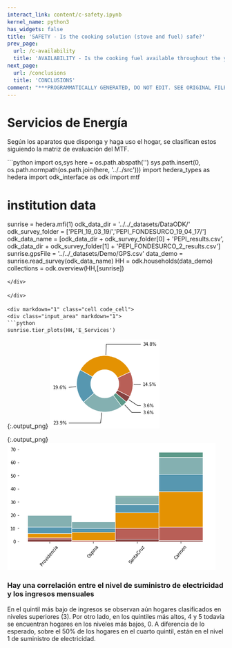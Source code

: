 ```yaml
---
interact_link: content/c-safety.ipynb
kernel_name: python3
has_widgets: false
title: 'SAFETY - Is the cooking solution (stove and fuel) safe?'
prev_page:
  url: /c-availability
  title: 'AVAILABILITY - Is the cooking fuel available throughout the year?'
next_page:
  url: /conclusions
  title: 'CONCLUSIONS'
comment: "***PROGRAMMATICALLY GENERATED, DO NOT EDIT. SEE ORIGINAL FILES IN /content***"
---
```


# Servicios de Energía

Según los aparatos que disponga y haga uso el hogar, se clasifican estos siguiendo la matriz de evaluación del MTF.

<div markdown="1" class="cell code_cell">
<div class="input_area hidecode" markdown="1">
```python
import os,sys
here = os.path.abspath('')
sys.path.insert(0, os.path.normpath(os.path.join(here, '../../src')))
import hedera_types as hedera
import odk_interface as odk
import mtf

# institution data
sunrise = hedera.mfi(1)
odk_data_dir = '../../_datasets/DataODK/'
odk_survey_folder = ['PEPI_19_03_19/','PEPI_FONDESURCO_19_04_17/']
odk_data_name = [odk_data_dir + odk_survey_folder[0] + 'PEPI_results.csv',
                 odk_data_dir + odk_survey_folder[1] + 
                 'PEPI_FONDESURCO_2_results.csv']
sunrise.gpsFile = '../../_datasets/Demo/GPS.csv'
data_demo = sunrise.read_survey(odk_data_name)
HH = odk.households(data_demo)
collections = odk.overview(HH,[sunrise])
```
</div>

</div>

<div markdown="1" class="cell code_cell">
<div class="input_area" markdown="1">
```python
sunrise.tier_plots(HH,'E_Services')
```
</div>

<div class="output_wrapper" markdown="1">
<div class="output_subarea" markdown="1">

{:.output_png}
![png](images/c-safety_2_0.png)

</div>
</div>
<div class="output_wrapper" markdown="1">
<div class="output_subarea" markdown="1">

{:.output_png}
![png](images/c-safety_2_1.png)

</div>
</div>
</div>

### Hay una correlación entre el nivel de suministro de electricidad y los ingresos mensuales

En el quintil más bajo de ingresos se observan aún hogares clasificados en niveles superiores (3). Por otro lado, en los quintiles más altos, 4 y 5 todavía se encuentran hogares en los niveles más bajos, 0. A diferencia de lo esperado, sobre el 50% de los hogares en el cuarto quintil, están en el nivel 1 de suministro de electricidad.
